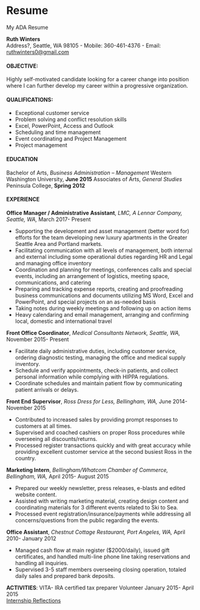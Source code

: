 # Resume
My ADA Resume

**Ruth Winters**  
Address?, Seattle, WA 98105 - Mobile: 360-461-4376 - Email: ruthwinters0@gmail.com

#### **OBJECTIVE:**
Highly self-motivated candidate looking for a career change into position where I can further develop my career within a progressive organization.

#### **QUALIFICATIONS:**
* Exceptional customer service 				
* Problem solving and conflict resolution skills
* Excel, PowerPoint, Access and Outlook			
* Scheduling and time management
* Event coordinating and Project Management					
* Project management

#### **EDUCATION**  
Bachelor of Arts, _Business Administration – Management_              Western Washington University, **June 2015**
Associates of Arts, _General Studies_			         	  	          Peninsula College, **Spring 2012**

#### **EXPERIENCE**  

**Office Manager / Administrative Assistant**, _LMC, A Lennar Company, Seattle, WA,_ March 2017- Present
* Supporting the development and asset management (better word for) efforts for the team developing new luxury apartments in the Greater Seattle Area and Portland markets. 
* Facilitating communication with all levels of management, both internal and external including some operational duties regarding HR and Legal and managing office inventory
* Coordination and planning for meetings, conferences calls and special events, including an arrangement of logistics, meeting space, communications, and catering 
* Preparing and tracking expense reports, creating and proofreading business communications and documents utilizing MS Word, Excel and PowerPoint, and special projects on an as-needed basis 
* Taking notes during weekly meetings and following up on action items
* Heavy calendaring and email management, arranging and confirming local, domestic and international travel 

**Front Office Coordinator**, _Medical Consultants Network, Seattle, WA,_ November 2015- Present
* Facilitate daily administrative duties, including customer service, ordering diagnostic testing, managing the office and medical supply inventory.
* Schedule and verify appointments, check-in patients, and collect personal information while complying with HIPPA regulations.
* Coordinate schedules and maintain patient flow by communicating patient arrivals or delays.

**Front End Supervisor**, _Ross Dress for Less, Bellingham, WA,_ June 2014- November 2015
* Contributed to increased sales by providing prompt responses to customers at all times.
* Supervised and coached cashiers on proper Ross procedures while overseeing all discounts/returns.
* Processed register transactions quickly and with great accuracy while providing excellent customer service at the second busiest Ross in the country.
 
**Marketing Intern**, _Bellingham/Whatcom Chamber of Commerce, Bellingham, WA,_ April 2015- August 2015
* Prepared our weekly newsletter, press releases, e-blasts and edited website content.
* Assisted with writing marketing material, creating design content and coordinating materials for 3 different events related to Ski to Sea.
* Processed event registration/insurance/payments while addressing all concerns/questions from the public regarding the events.
 
**Office Assistant**, _Chestnut Cottage Restaurant, Port Angeles, WA,_ April 2010- January 2012
* Managed cash flow at main register ($2000/daily), issued gift certificates, and handled multi-line phone line taking reservations and handling all inquiries.
* Supervised 3-5 staff members overseeing closing operation, totaled daily sales and prepared bank deposits.

**ACTIVITIES**: VITA- IRA certified tax preparer      		  Volunteer January 2015- April 2015  
[Internship Reflections](https://ruthwinters.weebly.com/appendix1.html)
